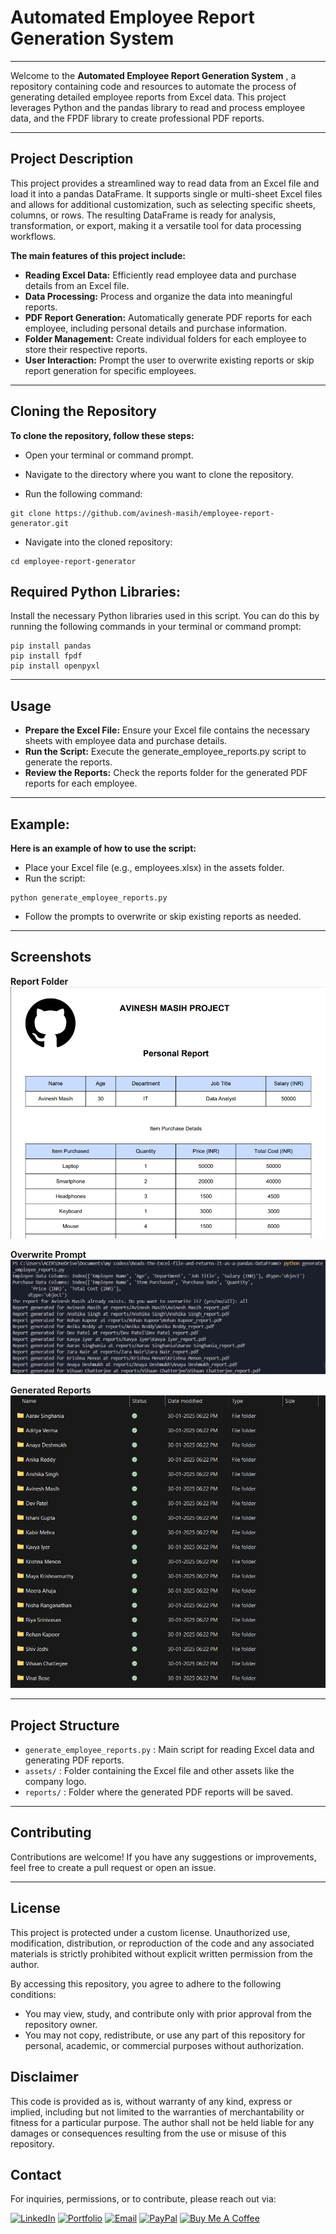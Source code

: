 # Automated Employee Report Generation System
---
Welcome to the **Automated Employee Report Generation System** , a repository containing code and resources to automate the process of generating detailed employee reports from Excel data. This project leverages Python and the pandas library to read and process employee data, and the FPDF library to create professional PDF reports.

---

## Project Description

This project provides a streamlined way to read data from an Excel file and load it into a pandas DataFrame. It supports single or multi-sheet Excel files and allows for additional customization, such as selecting specific sheets, columns, or rows. The resulting DataFrame is ready for analysis, transformation, or export, making it a versatile tool for data processing workflows.

**The main features of this project include:**

- **Reading Excel Data:** Efficiently read employee data and purchase details from an Excel file.
- **Data Processing:** Process and organize the data into meaningful reports.
- **PDF Report Generation:** Automatically generate PDF reports for each employee, including personal details and purchase information.
- **Folder Management:** Create individual folders for each employee to store their respective reports.
- **User Interaction:** Prompt the user to overwrite existing reports or skip report generation for specific employees.

---
## Cloning the Repository

**To clone the repository, follow these steps:**

- Open your terminal or command prompt.

- Navigate to the directory where you want to clone the repository.

- Run the following command:
```
git clone https://github.com/avinesh-masih/employee-report-generator.git
```
- Navigate into the cloned repository:
```
cd employee-report-generator
```

## Required Python Libraries:
Install the necessary Python libraries used in this script. 
You can do this by running the following commands in your terminal or command prompt:
```
pip install pandas
pip install fpdf
pip install openpyxl
```
---

## Usage

- **Prepare the Excel File:** Ensure your Excel file contains the necessary sheets with employee data and purchase details.
- **Run the Script:** Execute the generate_employee_reports.py script to generate the reports.
- **Review the Reports:** Check the reports folder for the generated PDF reports for each employee.

---

## Example:

**Here is an example of how to use the script:**

- Place your Excel file (e.g., employees.xlsx) in the assets folder.
- Run the script:

```
python generate_employee_reports.py
```

- Follow the prompts to overwrite or skip existing reports as needed.

---

## Screenshots

**Report Folder**
![Report Folder](assets/test_project-report.png)

**Overwrite Prompt**
![Overwrite Prompt](assets/testing_code.png)

**Generated Reports**
![Generated Reports](assets/testing_folder.png)

---

## Project Structure

- `generate_employee_reports.py` : Main script for reading Excel data and generating PDF reports.
- `assets/` : Folder containing the Excel file and other assets like the company logo.
- `reports/` : Folder where the generated PDF reports will be saved.

---

## Contributing

Contributions are welcome! If you have any suggestions or improvements, feel free to create a pull request or open an issue.

---

## License

This project is protected under a custom license. Unauthorized use, modification, distribution, or reproduction of the code and any associated materials is strictly prohibited without explicit written permission from the author.

By accessing this repository, you agree to adhere to the following conditions:

* You may view, study, and contribute only with prior approval from the repository owner.  
* You may not copy, redistribute, or use any part of this repository for personal, academic, or commercial purposes without authorization.

## Disclaimer 

This code is provided as is, without warranty of any kind, express or implied, including but not limited to the warranties of merchantability or fitness for a particular purpose. The author shall not be held liable for any damages or consequences resulting from the use or misuse of this repository.

## Contact

For inquiries, permissions, or to contribute, please reach out via:  

[![LinkedIn](https://img.shields.io/badge/LinkedIn-0077B5?style=for-the-badge&logo=linkedin&logoColor=white)](https://www.linkedin.com/in/avineshlko/)  [![Portfolio](https://img.shields.io/badge/Portfolio-000000?style=for-the-badge&logo=githubpages&logoColor=white)](https://avinesh-masih.github.io/)  [![Email](https://img.shields.io/badge/Email-D14836?style=for-the-badge&logo=gmail&logoColor=white)](mailto:skmasih11@gmail.com)  [![PayPal](https://img.shields.io/badge/PayPal-009CDE?style=for-the-badge&logo=paypal&logoColor=white)](https://paypal.me/AVINESHMASIH)  [![Buy Me A Coffee](https://img.shields.io/badge/Buy%20Me%20A%20Coffee-FFDD00?style=for-the-badge&logo=buy-me-a-coffee&logoColor=black)](https://buymeacoffee.com/avineshlko)
